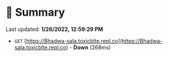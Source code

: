 # 📖 Summary
Last updated: **1/26/2022, 12:59:29 PM**

- `GET` [https://Bhadwa-sala.toxicblte.repl.co](https://Bhadwa-sala.toxicblte.repl.co) - **Down** (268ms)
